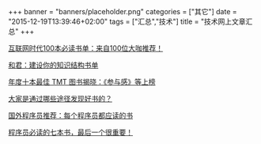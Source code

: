 +++
banner = "banners/placeholder.png"
categories = ["其它"]
date = "2015-12-19T13:39:46+02:00"
tags = ["汇总","技术"]
title = "技术网上文章汇总"
+++


[互联网时代100本必读书单：来自100位大咖推荐！](https://mp.weixin.qq.com/s?__biz=MjM5MzA3NjU2MA==&mid=209762226&idx=5&sn=a85db7c0b9e6ca750797d885478a0d33&scene=2&srcid=FZzfnlYKJFxjbI4ppHrS&key=41ecb04b05111003abe189f17e9f28382920594f9976355f3f4cff476f3707829e4582afa0b43858402cab8f7aea2f19&ascene=0&uin=MTM0ODQyNTk1&devicetype=iMac+MacBookAir7%2C1+OSX+OSX+10.10.5+build(14F1021)&version=11020201&pass_ticket=OUgFBuA2yqcV7ExJVNrQtm5NukTejEXnNHTun2M8jg8%3D)

[和君：建设你的知识结构书单](https://mp.weixin.qq.com/s?__biz=MjM5NDEwMjg2MA==&mid=210656429&idx=2&sn=70fd98d335dc530c69173e6720260dad&key=41ecb04b05111003b4a67ef2dc079b93dc1bf4e4e5aa078d57b19c7c0da82fea6ba166693143223df3742988a20b45b8&ascene=0&uin=MTM0ODQyNTk1&devicetype=iMac+MacBookAir7%2C1+OSX+OSX+10.10.5+build(14F1021)&version=11020201&pass_ticket=OUgFBuA2yqcV7ExJVNrQtm5NukTejEXnNHTun2M8jg8%3D)

[年度十本最佳 TMT 图书揭晓：《参与感》等上榜](http://app.myzaker.com/news/article.php?&pk=54bb6f501bc8e08f3e000002&app_id=10489&sharechannel=wx)

[大家是通过哪些途径发现好书的？](https://mp.weixin.qq.com/s?__biz=MjM5MzA0OTkwMA==&mid=209364665&idx=1&sn=5e2ee0995e8ab0259174d83792013327&key=41ecb04b05111003dbe1e98f5cb55c350ea4ce899a4a77d3f8c7ea1a98467d0b2af44ff744857a3168109b46b7db9b7e&ascene=0&uin=MTM0ODQyNTk1&devicetype=iMac+MacBookAir7%2C1+OSX+OSX+10.10.5+build(14F1021)&version=11020201&pass_ticket=OUgFBuA2yqcV7ExJVNrQtm5NukTejEXnNHTun2M8jg8%3D)

[国外程序员推荐：每个程序员都应读的书](http://blog.jobbole.com/5886/)

[程序员必读的七本书，最后一个很重要！](https://mp.weixin.qq.com/s?__biz=MzA4NDIzNzMwMw==&mid=208017311&idx=1&sn=5f30159a5f6429216fdffbede2d303be&key=41ecb04b051110037bc61813c953faf5998ae8371cda4ba2729da6b6912b1fec5e0c806ba6b0793dccf1e828c8482723&ascene=0&uin=MTM0ODQyNTk1&devicetype=iMac+MacBookAir7%2C1+OSX+OSX+10.10.5+build(14F1021)&version=11020201&pass_ticket=OUgFBuA2yqcV7ExJVNrQtm5NukTejEXnNHTun2M8jg8%3D)



